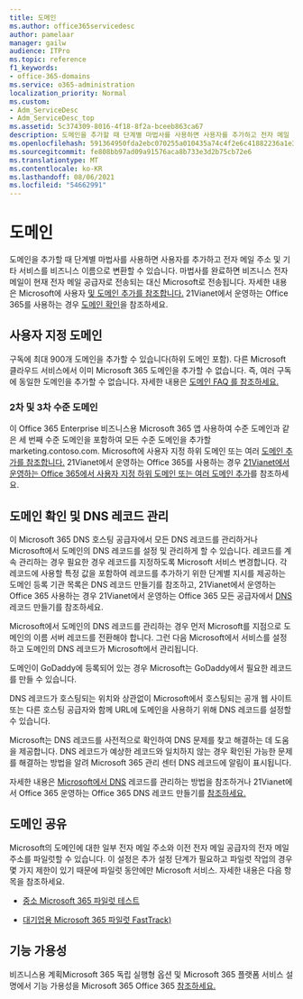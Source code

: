 ```yaml
---
title: 도메인
ms.author: office365servicedesc
author: pamelaar
manager: gailw
audience: ITPro
ms.topic: reference
f1_keywords:
- office-365-domains
ms.service: o365-administration
localization_priority: Normal
ms.custom:
- Adm_ServiceDesc
- Adm_ServiceDesc_top
ms.assetid: 5c374309-8016-4f18-8f2a-bceeb863ca67
description: 도메인을 추가할 때 단계별 마법사를 사용하면 사용자를 추가하고 전자 메일 주소 및 기타 서비스를 비즈니스 이름으로 변환할 수 있습니다. 마법사를 완료하면 비즈니스 전자 메일이 현재 전자 메일 공급자로 전송되는 대신 Microsoft로 전송됩니다. 자세한 내용은 Microsoft에 사용자 및 도메인 추가를 참조합니다. 21Vianet에서 운영하는 Office 365를 사용하는 경우 도메인 확인을 참조하세요.
ms.openlocfilehash: 591364950fda2ebc070255a010435a74c4f2e6c41882236a1e35b987ba54c605
ms.sourcegitcommit: fe808bb97ad09a91576aca8b733e3d2b75cb72e6
ms.translationtype: MT
ms.contentlocale: ko-KR
ms.lasthandoff: 08/06/2021
ms.locfileid: "54662991"
---
```

# <a name="domains"></a>도메인

도메인을 추가할 때 단계별 마법사를 사용하면 사용자를 추가하고 전자 메일 주소 및 기타 서비스를 비즈니스 이름으로 변환할 수 있습니다. 마법사를 완료하면 비즈니스 전자 메일이 현재 전자 메일 공급자로 전송되는 대신 Microsoft로 전송됩니다. 자세한 내용은 Microsoft에 사용자 [및 도메인 추가를 참조합니다.](https://support.office.com/article/6383f56d-3d09-4dcb-9b41-b5f5a5efd611) 21Vianet에서 운영하는 Office 365를 사용하는 경우 [도메인 확인](/office365/admin/setup/add-domain)을 참조하세요.
  
## <a name="custom-domains"></a>사용자 지정 도메인

구독에 최대 900개 도메인을 추가할 수 있습니다(하위 도메인 포함). 다른 Microsoft 클라우드 서비스에서 이미 Microsoft 365 도메인을 추가할 수 없습니다. 즉, 여러 구독에 동일한 도메인을 추가할 수 없습니다. 자세한 내용은 [도메인 FAQ 를 참조하세요.](https://support.office.com/article/Domains-FAQ-1272bad0-4bd4-4796-8005-67d6fb3afc5a)
  
### <a name="second-and-third-level-domains"></a>2차 및 3차 수준 도메인

이 Office 365 Enterprise 비즈니스용 Microsoft 365 앱 사용하여 수준 도메인과 같은 세 번째 수준 도메인을 포함하여 모든 수준 도메인을 추가할 marketing.contoso.com. Microsoft에 사용자 지정 하위 도메인 또는 여러 [도메인 추가를 참조합니다.](/office365/admin/setup/domains-faq) 21Vianet에서 운영하는 Office 365를 사용하는 경우 [21Vianet에서 운영하는 Office 365에서 사용자 지정 하위 도메인 또는 여러 도메인 추가](/office365/admin/setup/domains-faq)를 참조하세요.
  
## <a name="domain-verification-and-managing-dns-records"></a>도메인 확인 및 DNS 레코드 관리

이 Microsoft 365 DNS 호스팅 공급자에서 모든 DNS 레코드를 관리하거나 Microsoft에서 도메인의 DNS 레코드를 설정 및 관리하게 할 수 있습니다. 레코드를 계속 관리하는 경우 필요한 경우 레코드를 지정하도록 Microsoft 서비스 변경합니다. 각 레코드에 사용할 특정 값을 포함하여 레코드를 추가하기 위한 단계별 지시를 제공하는 도메인 등록 기관 목록은 DNS 레코드 만들기를 참조하고, 21Vianet에서 운영하는 Office 365 사용하는 경우 21Vianet에서 운영하는 Office 365 모든 공급자에서 [DNS](/office365/admin/get-help-with-domains/create-dns-records-at-any-dns-hosting-provider) 레코드 만들기를 참조하세요. 
  
Microsoft에서 도메인의 DNS 레코드를 관리하는 경우 먼저 Microsoft를 지점으로 도메인의 이름 서버 레코드를 전환해야 합니다. 그런 다음 Microsoft에서 서비스를 설정하고 도메인의 DNS 레코드가 Microsoft에서 관리됩니다.
  
도메인이 GoDaddy에 등록되어 있는 경우 Microsoft는 GoDaddy에서 필요한 레코드를 만들 수 있습니다. 
  
DNS 레코드가 호스팅되는 위치와 상관없이 Microsoft에서 호스팅되는 공개 웹 사이트 또는 다른 호스팅 공급자와 함께 URL에 도메인을 사용하기 위해 DNS 레코드를 설정할 수 있습니다. 
  
Microsoft는 DNS 레코드를 사전적으로 확인하여 DNS 문제를 찾고 해결하는 데 도움을 제공합니다. DNS 레코드가 예상한 레코드와 일치하지 않는 경우 확인된 가능한 문제를 해결하는 방법을 알려 Microsoft 365 관리 센터 DNS 레코드에 알림이 표시됩니다.
  
자세한 내용은 [Microsoft에서 DNS](/office365/admin/setup/domains-faq) 레코드를 관리하는 방법을 참조하거나 21Vianet에서 Office 365 운영하는 Office 365 DNS 레코드 만들기를 [참조하세요.](/office365/admin/services-in-china/create-dns-records-when-you-manage-your-dns-records)
  
## <a name="sharing-a-domain"></a>도메인 공유

Microsoft의 도메인에 대한 일부 전자 메일 주소와 이전 전자 메일 공급자의 전자 메일 주소를 파일럿할 수 있습니다. 이 설정은 추가 설정 단계가 필요하고 파일럿 작업의 경우 몇 가지 제한이 있기 때문에 파일럿 동안에만 Microsoft 서비스. 자세한 내용은 다음 항목을 참조하세요.
  
- [중소 Microsoft 365 파일럿 테스트](https://support.office.com/article/39cee536-6a03-40cf-b9c1-f301bb6001d7)
    
- [대기업용 Microsoft 365 파일럿 FastTrack)](https://fasttrack.office.com/onboard)
    
## <a name="feature-availability"></a>기능 가용성

비즈니스용 계획Microsoft 365 독립 실행형 옵션 및 Microsoft 365 플랫폼 서비스 설명에서 기능 가용성을 Microsoft 365 Office 365 [참조하세요.](office-365-platform-service-description.md)
